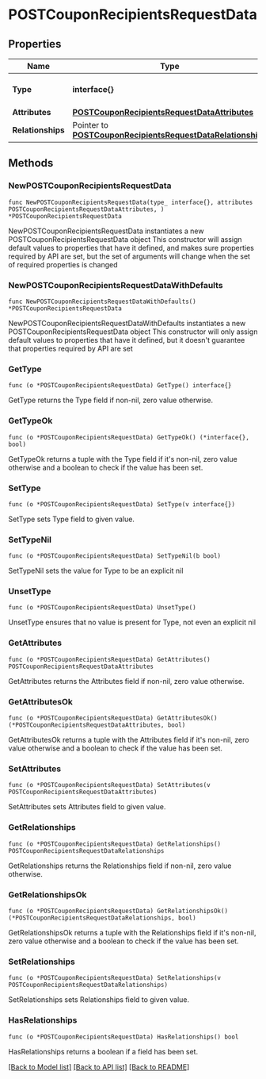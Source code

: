 # POSTCouponRecipientsRequestData

## Properties

Name | Type | Description | Notes
------------ | ------------- | ------------- | -------------
**Type** | **interface{}** | The resource&#39;s type | 
**Attributes** | [**POSTCouponRecipientsRequestDataAttributes**](POSTCouponRecipientsRequestDataAttributes.md) |  | 
**Relationships** | Pointer to [**POSTCouponRecipientsRequestDataRelationships**](POSTCouponRecipientsRequestDataRelationships.md) |  | [optional] 

## Methods

### NewPOSTCouponRecipientsRequestData

`func NewPOSTCouponRecipientsRequestData(type_ interface{}, attributes POSTCouponRecipientsRequestDataAttributes, ) *POSTCouponRecipientsRequestData`

NewPOSTCouponRecipientsRequestData instantiates a new POSTCouponRecipientsRequestData object
This constructor will assign default values to properties that have it defined,
and makes sure properties required by API are set, but the set of arguments
will change when the set of required properties is changed

### NewPOSTCouponRecipientsRequestDataWithDefaults

`func NewPOSTCouponRecipientsRequestDataWithDefaults() *POSTCouponRecipientsRequestData`

NewPOSTCouponRecipientsRequestDataWithDefaults instantiates a new POSTCouponRecipientsRequestData object
This constructor will only assign default values to properties that have it defined,
but it doesn't guarantee that properties required by API are set

### GetType

`func (o *POSTCouponRecipientsRequestData) GetType() interface{}`

GetType returns the Type field if non-nil, zero value otherwise.

### GetTypeOk

`func (o *POSTCouponRecipientsRequestData) GetTypeOk() (*interface{}, bool)`

GetTypeOk returns a tuple with the Type field if it's non-nil, zero value otherwise
and a boolean to check if the value has been set.

### SetType

`func (o *POSTCouponRecipientsRequestData) SetType(v interface{})`

SetType sets Type field to given value.


### SetTypeNil

`func (o *POSTCouponRecipientsRequestData) SetTypeNil(b bool)`

 SetTypeNil sets the value for Type to be an explicit nil

### UnsetType
`func (o *POSTCouponRecipientsRequestData) UnsetType()`

UnsetType ensures that no value is present for Type, not even an explicit nil
### GetAttributes

`func (o *POSTCouponRecipientsRequestData) GetAttributes() POSTCouponRecipientsRequestDataAttributes`

GetAttributes returns the Attributes field if non-nil, zero value otherwise.

### GetAttributesOk

`func (o *POSTCouponRecipientsRequestData) GetAttributesOk() (*POSTCouponRecipientsRequestDataAttributes, bool)`

GetAttributesOk returns a tuple with the Attributes field if it's non-nil, zero value otherwise
and a boolean to check if the value has been set.

### SetAttributes

`func (o *POSTCouponRecipientsRequestData) SetAttributes(v POSTCouponRecipientsRequestDataAttributes)`

SetAttributes sets Attributes field to given value.


### GetRelationships

`func (o *POSTCouponRecipientsRequestData) GetRelationships() POSTCouponRecipientsRequestDataRelationships`

GetRelationships returns the Relationships field if non-nil, zero value otherwise.

### GetRelationshipsOk

`func (o *POSTCouponRecipientsRequestData) GetRelationshipsOk() (*POSTCouponRecipientsRequestDataRelationships, bool)`

GetRelationshipsOk returns a tuple with the Relationships field if it's non-nil, zero value otherwise
and a boolean to check if the value has been set.

### SetRelationships

`func (o *POSTCouponRecipientsRequestData) SetRelationships(v POSTCouponRecipientsRequestDataRelationships)`

SetRelationships sets Relationships field to given value.

### HasRelationships

`func (o *POSTCouponRecipientsRequestData) HasRelationships() bool`

HasRelationships returns a boolean if a field has been set.


[[Back to Model list]](../README.md#documentation-for-models) [[Back to API list]](../README.md#documentation-for-api-endpoints) [[Back to README]](../README.md)


